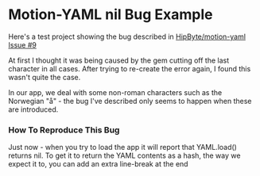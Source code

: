 # Motion-YAML nil Bug Example

Here's a test project showing the bug described in [HipByte/motion-yaml Issue #9](https://github.com/HipByte/motion-yaml/issues/9)

At first I thought it was being caused by the gem cutting off the last character in all cases. After trying to re-create the error again, I found this wasn't quite the case.

In our app, we deal with some non-roman characters such as the Norwegian "å" - the bug I've described only seems to happen when these are introduced.

### How To Reproduce This Bug

Just now - when you try to load the app it will report that YAML.load() returns nil. To get it to return the YAML contents as a hash, the way we expect it to, you can add an extra line-break at the end
